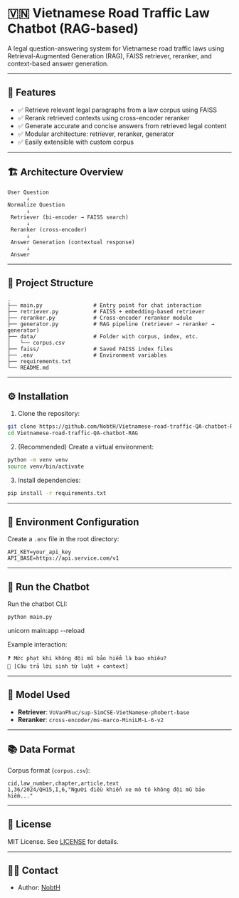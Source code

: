# 🇻🇳 Vietnamese Road Traffic Law Chatbot (RAG-based)

A legal question-answering system for Vietnamese road traffic laws using Retrieval-Augmented Generation (RAG), FAISS retriever, reranker, and context-based answer generation.

---

## 📌 Features

- ✅ Retrieve relevant legal paragraphs from a law corpus using FAISS
- ✅ Rerank retrieved contexts using cross-encoder reranker
- ✅ Generate accurate and concise answers from retrieved legal content
- ✅ Modular architecture: retriever, reranker, generator
- ✅ Easily extensible with custom corpus

---

## 🏗️ Architecture Overview

```text
User Question
      ↓
Normalize Question
      ↓
 Retriever (bi-encoder → FAISS search)
      ↓
 Reranker (cross-encoder)
      ↓
 Answer Generation (contextual response)
      ↓
 Answer
```

---

## 📁 Project Structure

```text
.
├── main.py                # Entry point for chat interaction
├── retriever.py           # FAISS + embedding-based retriever
├── reranker.py            # Cross-encoder reranker module
├── generator.py           # RAG pipeline (retriever → reranker → generator)
├── data/                  # Folder with corpus, index, etc.
│   └── corpus.csv
├── faiss/                 # Saved FAISS index files
├── .env                   # Environment variables
├── requirements.txt
└── README.md
```

---

## ⚙️ Installation

1. Clone the repository:

```bash
git clone https://github.com/NobtH/Vietnamese-road-traffic-QA-chatbot-RAG.git
cd Vietnamese-road-traffic-QA-chatbot-RAG
```

2. (Recommended) Create a virtual environment:

```bash
python -m venv venv
source venv/bin/activate    
```

3. Install dependencies:

```bash
pip install -r requirements.txt
```

---

## 🔐 Environment Configuration

Create a `.env` file in the root directory:

```env
API_KEY=your_api_key
API_BASE=https://api.service.com/v1
```

---

## 🚀 Run the Chatbot

Run the chatbot CLI:

```bash
python main.py
```
 unicorn main:app --reload 

Example interaction:

```text
❓ Mức phạt khi không đội mũ bảo hiểm là bao nhiêu?
📝 [Câu trả lời sinh từ luật + context]
```

---

## 🧠 Model Used

- **Retriever**: `VoVanPhuc/sup-SimCSE-VietNamese-phobert-base`
- **Reranker**: `cross-encoder/ms-marco-MiniLM-L-6-v2`

---

## 📚 Data Format

Corpus format (`corpus.csv`):

```csv
cid,law_number,chapter,article,text
1,36/2024/QH15,I,6,"Người điều khiển xe mô tô không đội mũ bảo hiểm..."
```

---

## 📜 License

MIT License. See [LICENSE](./LICENSE) for details.

---

## 🙋‍♂️ Contact

- Author: [NobtH](https://github.com/NobtH)